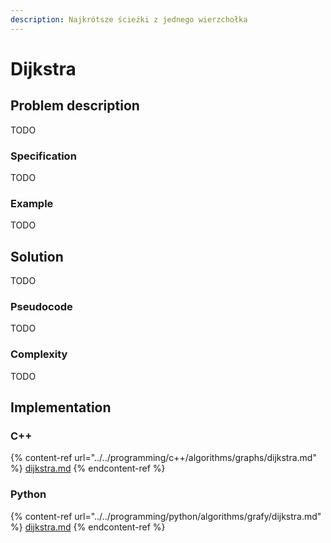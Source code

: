 ```yaml
---
description: Najkrótsze ścieżki z jednego wierzchołka
---
```


# Dijkstra

## Problem description

TODO

### Specification

TODO

### Example

TODO

## Solution

TODO

### Pseudocode

TODO

### Complexity

TODO

## Implementation

### C++

{% content-ref url="../../programming/c++/algorithms/graphs/dijkstra.md" %}
[dijkstra.md](../../programming/c++/algorithms/graphs/dijkstra.md)
{% endcontent-ref %}

### Python

{% content-ref url="../../programming/python/algorithms/grafy/dijkstra.md" %}
[dijkstra.md](../../programming/python/algorithms/grafy/dijkstra.md)
{% endcontent-ref %}
